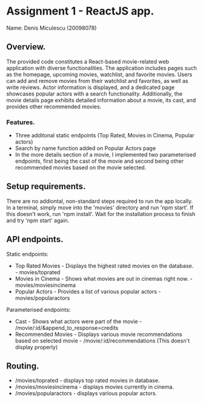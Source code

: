 # Assignment 1 - ReactJS app.

Name: Denis Miculescu (20098078)

## Overview.

The provided code constitutes a React-based movie-related web application with diverse functionalities. The application includes pages such as the homepage, upcoming movies, watchlist, and favorite movies. Users can add and remove movies from their watchlist and favorites, as well as write reviews. Actor information is displayed, and a dedicated page showcases popular actors with a search functionality. Additionally, the movie details page exhibits detailed information about a movie, its cast, and provides other recommended movies.

### Features.

+ Three additonal static endpoints (Top Rated, Movies in Cinema, Popular actors)
+ Search by name function added on Popular Actors page
+ In the more details section of a movie, I implemented two parameterised endpoints, first being the cast of the movie and second being other recommended movies based on the movie selected.

## Setup requirements.

There are no addiontal, non-standard steps required to run the app locally. In a terminal, simply move into the 'movies' directory and run 'npm start'. If this doesn't work, run 'npm install'. Wait for the installation process to finish and try 'npm start' again. 

## API endpoints.

Static endpoints:

+ Top Rated Movies - Displays the highest rated movies on the database. - movies/toprated
+ Movies in Cinema - Shows what movies are out in cinemas right now. - movies/moviesincinema
+ Popular Actors - Provides a list of various popular actors - movies/popularactors

Parameterised endpoints:

+ Cast - Shows what actors were part of the movie - /movie/:id/&append_to_response=credits
+ Recommended Movies - Displays various movie recommendations based on selected movie - /movie/:id/recommendations (This doesn't display properly)

## Routing.

+ /movies/toprated - displays top rated movies in database.
+ /movies/moviesincinema - displays movies currently in cinema.
+ /movies/popularactors - displays various popular actors.